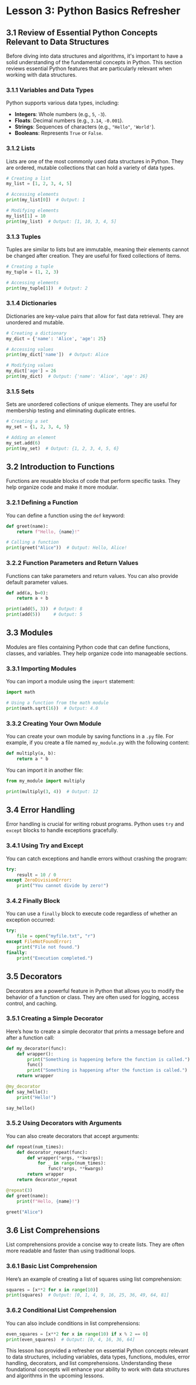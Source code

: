 # Lesson 3: Python Basics Refresher

## 3.1 Review of Essential Python Concepts Relevant to Data Structures

Before diving into data structures and algorithms, it's important to have a solid understanding of the fundamental concepts in Python. This section reviews essential Python features that are particularly relevant when working with data structures.

### 3.1.1 Variables and Data Types
Python supports various data types, including:
- **Integers**: Whole numbers (e.g., `5`, `-3`).
- **Floats**: Decimal numbers (e.g., `3.14`, `-0.001`).
- **Strings**: Sequences of characters (e.g., `"Hello"`, `'World'`).
- **Booleans**: Represents `True` or `False`.

### 3.1.2 Lists
Lists are one of the most commonly used data structures in Python. They are ordered, mutable collections that can hold a variety of data types.

```python
# Creating a list
my_list = [1, 2, 3, 4, 5]

# Accessing elements
print(my_list[0])  # Output: 1

# Modifying elements
my_list[1] = 10
print(my_list)  # Output: [1, 10, 3, 4, 5]
```

### 3.1.3 Tuples
Tuples are similar to lists but are immutable, meaning their elements cannot be changed after creation. They are useful for fixed collections of items.

```python
# Creating a tuple
my_tuple = (1, 2, 3)

# Accessing elements
print(my_tuple[1])  # Output: 2
```

### 3.1.4 Dictionaries
Dictionaries are key-value pairs that allow for fast data retrieval. They are unordered and mutable.

```python
# Creating a dictionary
my_dict = {'name': 'Alice', 'age': 25}

# Accessing values
print(my_dict['name'])  # Output: Alice

# Modifying values
my_dict['age'] = 26
print(my_dict)  # Output: {'name': 'Alice', 'age': 26}
```

### 3.1.5 Sets
Sets are unordered collections of unique elements. They are useful for membership testing and eliminating duplicate entries.

```python
# Creating a set
my_set = {1, 2, 3, 4, 5}

# Adding an element
my_set.add(6)
print(my_set)  # Output: {1, 2, 3, 4, 5, 6}
```

## 3.2 Introduction to Functions

Functions are reusable blocks of code that perform specific tasks. They help organize code and make it more modular.

### 3.2.1 Defining a Function
You can define a function using the `def` keyword:

```python
def greet(name):
    return f"Hello, {name}!"

# Calling a function
print(greet("Alice"))  # Output: Hello, Alice!
```

### 3.2.2 Function Parameters and Return Values
Functions can take parameters and return values. You can also provide default parameter values.

```python
def add(a, b=0):
    return a + b

print(add(5, 3))  # Output: 8
print(add(5))     # Output: 5
```

## 3.3 Modules

Modules are files containing Python code that can define functions, classes, and variables. They help organize code into manageable sections.

### 3.3.1 Importing Modules
You can import a module using the `import` statement:

```python
import math

# Using a function from the math module
print(math.sqrt(16))  # Output: 4.0
```

### 3.3.2 Creating Your Own Module
You can create your own module by saving functions in a `.py` file. For example, if you create a file named `my_module.py` with the following content:

```python
def multiply(a, b):
    return a * b
```

You can import it in another file:

```python
from my_module import multiply

print(multiply(3, 4))  # Output: 12
```

## 3.4 Error Handling

Error handling is crucial for writing robust programs. Python uses `try` and `except` blocks to handle exceptions gracefully.

### 3.4.1 Using Try and Except
You can catch exceptions and handle errors without crashing the program:

```python
try:
    result = 10 / 0
except ZeroDivisionError:
    print("You cannot divide by zero!")
```

### 3.4.2 Finally Block
You can use a `finally` block to execute code regardless of whether an exception occurred:

```python
try:
    file = open("myfile.txt", "r")
except FileNotFoundError:
    print("File not found.")
finally:
    print("Execution completed.")
```

## 3.5 Decorators

Decorators are a powerful feature in Python that allows you to modify the behavior of a function or class. They are often used for logging, access control, and caching.

### 3.5.1 Creating a Simple Decorator
Here’s how to create a simple decorator that prints a message before and after a function call:

```python
def my_decorator(func):
    def wrapper():
        print("Something is happening before the function is called.")
        func()
        print("Something is happening after the function is called.")
    return wrapper

@my_decorator
def say_hello():
    print("Hello!")

say_hello()
```

### 3.5.2 Using Decorators with Arguments
You can also create decorators that accept arguments:

```python
def repeat(num_times):
    def decorator_repeat(func):
        def wrapper(*args, **kwargs):
            for _ in range(num_times):
                func(*args, **kwargs)
        return wrapper
    return decorator_repeat

@repeat(3)
def greet(name):
    print(f"Hello, {name}!")

greet("Alice")
```

## 3.6 List Comprehensions

List comprehensions provide a concise way to create lists. They are often more readable and faster than using traditional loops.

### 3.6.1 Basic List Comprehension
Here’s an example of creating a list of squares using list comprehension:

```python
squares = [x**2 for x in range(10)]
print(squares)  # Output: [0, 1, 4, 9, 16, 25, 36, 49, 64, 81]
```

### 3.6.2 Conditional List Comprehension
You can also include conditions in list comprehensions:

```python
even_squares = [x**2 for x in range(10) if x % 2 == 0]
print(even_squares)  # Output: [0, 4, 16, 36, 64]
```

This lesson has provided a refresher on essential Python concepts relevant to data structures, including variables, data types, functions, modules, error handling, decorators, and list comprehensions. Understanding these foundational concepts will enhance your ability to work with data structures and algorithms in the upcoming lessons.